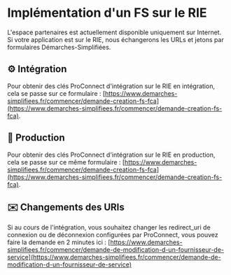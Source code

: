 # Implémentation d'un FS sur le RIE

L'espace partenaires est actuellement disponible uniquement sur Internet. Si votre application est sur le RIE, nous échangerons les URLs et jetons par formulaires Démarches-Simplifiées.

## ⚙️ Intégration

Pour obtenir des clés ProConnect d'intégration sur le RIE en intégration, cela se passe sur ce formulaire : [https://www.demarches-simplifiees.fr/commencer/demande-creation-fs-fca](https://www.demarches-simplifiees.fr/commencer/demande-creation-fs-fca).

## 🚚 Production

Pour obtenir des clés ProConnect d'intégration sur le RIE en production, cela se passe sur ce même formulaire : [https://www.demarches-simplifiees.fr/commencer/demande-creation-fs-fca](https://www.demarches-simplifiees.fr/commencer/demande-creation-fs-fca).

## ✉️ Changements des URIs

Si au cours de l'intégration, vous souhaitez changer les redirect_uri de connexion ou de déconnexion configurées par ProConnect, vous pouvez faire la demande en 2 minutes ici : [https://www.demarches-simplifiees.fr/commencer/demande-de-modification-d-un-fournisseur-de-service](https://www.demarches-simplifiees.fr/commencer/demande-de-modification-d-un-fournisseur-de-service)
